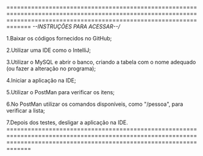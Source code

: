 =========================================================================================================================================================================                                                                 *\--INSTRUÇÕES PARA ACESSAR--/*

1.Baixar os códigos fornecidos no GitHub;

2.Utilizar uma IDE como o IntelliJ;

3.Utilizar o MySQL e abrir o banco, criando a tabela com o nome adequado (ou fazer a alteração no programa);

4.Iniciar a aplicação na IDE;

5.Utilizar o PostMan para verificar os itens;

6.No PostMan utilizar os comandos disponíveis, como "/pessoa", para verificar a lista;

7.Depois dos testes, desligar a aplicação na IDE. =========================================================================================================================================================================
